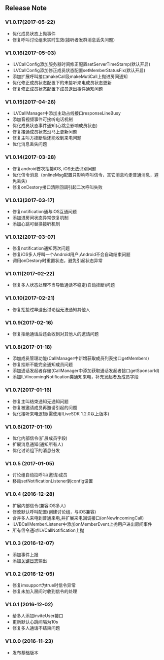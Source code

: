 ﻿## Release Note
 
### V1.0.17(2017-05-22)
 - 优化成员状态上抛事件
 - 修复呼叫讨论组未实时生效(接听者发群消息丢失问题)

### V1.0.16(2017-05-03)
 - ILVCallConfig添加服务器时间修正配置setServerTimeStamp(默认开启)
 - ILVCallConfig添加修正成员状态配置setMemberStatusFix(默认开启)
 - 添加扩展呼叫接口makeCall及makeMutiCall上抛进房间通知
 - 优化修正成员状态配置下的未接听来电成员状态更新
 - 修复修正成员状态配置下成员退出事件通知问题

### V1.0.15(2017-04-26)
 - ILVCallManager中添加主动占线接口responseLineBusy
 - 添加音视频事件可接听电话机制
 - 优化成员状态事件通知(心跳会影响成员状态)
 - 修复接通成员状态没马上更新问题
 - 修复主叫方挂断后还能收到来电问题
 - 优化消息丢失问题

### V1.0.14(2017-03-28)
 - 修复android首次拒接iOS, iOS无法识别问题
 - 优化信令消息（onlineMsg配置只影响呼叫信令，其它消息均走普通消息，避免丢失)
 - 修复onDestory接口清除回调引起二次呼叫失败
 
### V1.0.13(2017-03-17)
 - 修复notification通与iOS互通问题
 - 添加进房间状态异常恢复机制
 - 添加心跳可替换接听机制
 
### V1.0.12(2017-03-07)
 - 修复notification通知两次问题
 - 修复iOS多人呼叫一个Android用户,Android不会自动结束问题
 - 调用onDestory时重置状态，避免引起状态异常
 
### V1.0.11(2017-02-22)
 - 修复多人状态处理不当导致通话不稳定(自动挂断)问题

### V1.0.10(2017-02-21)
 - 修复拒接过早退出讨论组无法通知其他人
 
### V1.0.9(2017-02-16)
 - 修复拒绝通话后还会收到对其他人的邀请问题

### V1.0.8(2017-01-18)
 - 添加成员管理功能(CallManager中新增获取成员列表接口getMembers)
 - 修复挂断不能完全通知成员问题
 - 添加通话发起者存储(CallManager中添加获取通话发起者接口getSponsorId)
 - 添加ILVIncomingNotification类通知来电，补充发起者及成员字段
 
### V1.0.7(2017-01-16)
 - 修复主叫结束通知无通知问题
 - 修复被邀请成员再邀请引起的问题
 - 优化接听来电逻辑(需使用ILiveSDK 1.2.0以上版本)
 
### V1.0.6(2017-01-10)
 - 优化内部信令(扩展成员字段)
 - 扩展消息通知(通知所有人)
 - 优化讨论组下的消息分发
 
### V1.0.5 (2017-01-05)
 - 讨论组自动拉呼叫(邀请)成员
 - 移动setNotificationListener到config设置

### V1.0.4 (2016-12-28)
 - 扩展内部信令(兼容iOS多人)
 - 修改默认呼叫配置(创建讨论组，与iOS兼容)
 - 合并多人来电到普通来电,并扩展来电回调接口(onNewIncomingCall)
 - ILVBCallMemberListener中添加onMemberEvent上抛用户进出房间事件
 - 所有信令通过ILVCallNotification上抛
 
### V1.0.3 (2016-12-07)
- 添加事件上报
- 添加[关键日志](./mainlog.md)输出
 
### V1.0.2 (2016-12-05)
- 修复imsupport为true时信令异常
- 修复未加入房间时收到信令的处理

### V1.0.1 (2016-12-02)
- 给多人添加inviteUser接口
- 更新默认心跳间隔为10s
- 修复多人通话不结束问题

### V1.0.0 (2016-11-23)
- 发布基础版本
